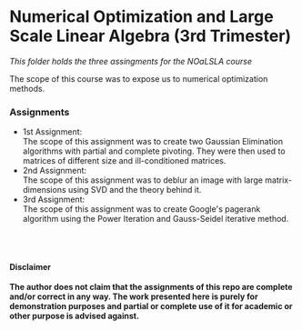 # Numerical Optimization and Large Scale Linear Algebra (3rd Trimester)
*This folder holds the three assingments for the NOaLSLA course*

The scope of this course was to expose us to numerical optimization methods.

### Assignments
- 1st Assignment: <br>
    The scope of this assignment was to create two Gaussian Elimination algorithms with partial and complete pivoting. They were then used to matrices of different size and ill-conditioned matrices.
- 2nd Assignment: <br>
    The scope of this assignment was to deblur an image with large matrix-dimensions using SVD and the theory behind it.
- 3rd Assignment: <br>
    The scope of this assignment was to create Google's pagerank algorithm using the Power Iteration and Gauss-Seidel iterative method. 


<br><br>
#### Disclaimer 
**The author does not claim that the assignments of this repo are complete and/or correct in any way. The work presented here is purely for demonstration purposes and partial or complete use of it for academic or other purpose is advised against.**
